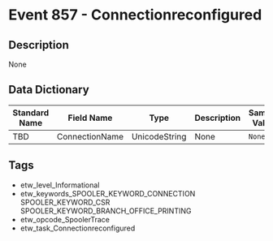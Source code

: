 # Event 857 - Connectionreconfigured

## Description
None

## Data Dictionary
|Standard Name|Field Name|Type|Description|Sample Value|
|---|---|---|---|---|
|TBD|ConnectionName|UnicodeString|None|`None`|

## Tags
* etw_level_Informational
* etw_keywords_SPOOLER_KEYWORD_CONNECTION SPOOLER_KEYWORD_CSR SPOOLER_KEYWORD_BRANCH_OFFICE_PRINTING
* etw_opcode_SpoolerTrace
* etw_task_Connectionreconfigured